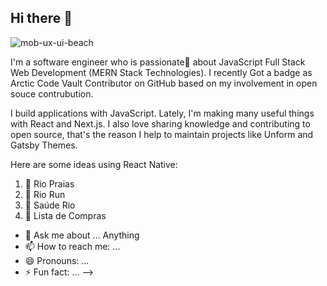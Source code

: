 ## Hi there 👋

![mob-ux-ui-beach](https://user-images.githubusercontent.com/10963220/91584207-b0a83a00-e928-11ea-9e09-d0874e54b868.gif)

I'm a software engineer who is passionate💖 about JavaScript Full Stack Web Development (MERN Stack Technologies). I recently Got a badge as Arctic Code Vault Contributor on GitHub based on my involvement in open souce contrubution.

I build applications with JavaScript. Lately, I'm making many useful things with React and Next.js. I also love sharing knowledge and contributing to open source, that's the reason I help to maintain projects like Unform and Gatsby Themes.

Here are some ideas using React Native:

1. 🔭 Rio Praias
2. 🌱 Rio Run
3. 👯 Saúde Rio
4. 🤔  Lista de Compras
- 💬 Ask me about ... Anything
- 📫 How to reach me: ...
- 😄 Pronouns: ...
- ⚡ Fun fact: ...
-->
